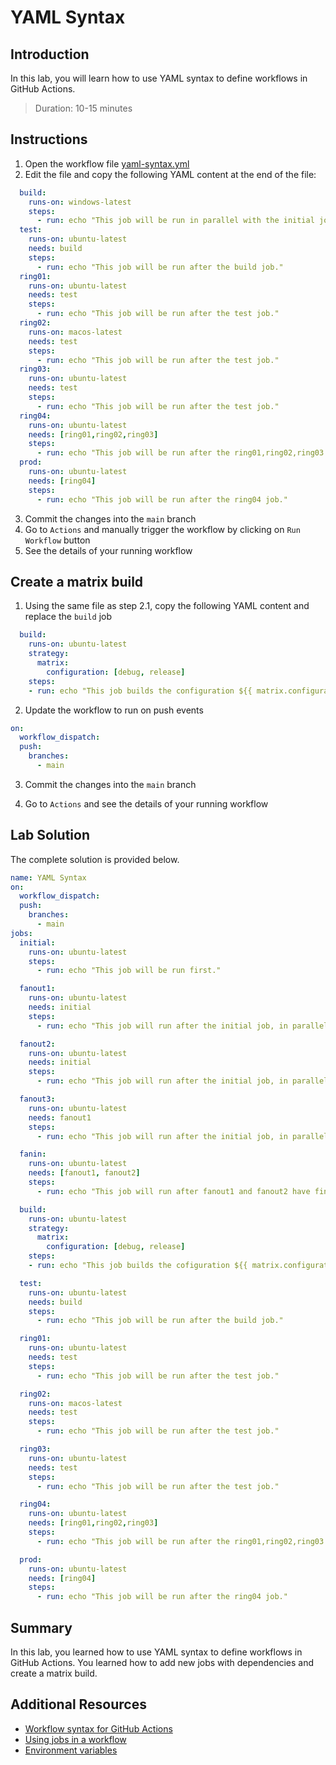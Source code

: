 # YAML Syntax

## Introduction

In this lab, you will learn how to use YAML syntax to define workflows in GitHub Actions.

> Duration: 10-15 minutes

## Instructions

1. Open the workflow file [yaml-syntax.yml](/.github/workflows/yaml-syntax.yml)
2. Edit the file and copy the following YAML content at the end of the file:

```YAML
  build:
    runs-on: windows-latest
    steps:
      - run: echo "This job will be run in parallel with the initial job."
  test:
    runs-on: ubuntu-latest
    needs: build
    steps:
      - run: echo "This job will be run after the build job."
  ring01:
    runs-on: ubuntu-latest
    needs: test
    steps:
      - run: echo "This job will be run after the test job."
  ring02:
    runs-on: macos-latest
    needs: test
    steps:
      - run: echo "This job will be run after the test job."
  ring03:
    runs-on: ubuntu-latest
    needs: test
    steps:
      - run: echo "This job will be run after the test job."
  ring04:
    runs-on: ubuntu-latest
    needs: [ring01,ring02,ring03]
    steps:
      - run: echo "This job will be run after the ring01,ring02,ring03 jobs."
  prod:
    runs-on: ubuntu-latest
    needs: [ring04]
    steps:
      - run: echo "This job will be run after the ring04 job."
```

3. Commit the changes into the `main` branch
4. Go to `Actions` and manually trigger the workflow by clicking on `Run Workflow` button
5. See the details of your running workflow

## Create a matrix build

1. Using the same file as step 2.1, copy the following YAML content and replace the `build` job

```YAML
  build:
    runs-on: ubuntu-latest
    strategy:
      matrix:
        configuration: [debug, release]
    steps:
    - run: echo "This job builds the configuration ${{ matrix.configuration }}."
```

2. Update the workflow to run on push events

```YAML
on:
  workflow_dispatch:
  push:
    branches:
      - main
```

3. Commit the changes into the `main` branch

4. Go to `Actions` and see the details of your running workflow

## Lab Solution

The complete solution is provided below.

```YAML
name: YAML Syntax
on:
  workflow_dispatch:
  push:
    branches:
      - main
jobs:
  initial:
    runs-on: ubuntu-latest
    steps:
      - run: echo "This job will be run first."

  fanout1:
    runs-on: ubuntu-latest
    needs: initial
    steps:
      - run: echo "This job will run after the initial job, in parallel with fanout2."

  fanout2:
    runs-on: ubuntu-latest
    needs: initial
    steps:
      - run: echo "This job will run after the initial job, in parallel with fanout1."

  fanout3:
    runs-on: ubuntu-latest
    needs: fanout1
    steps:
      - run: echo "This job will run after the initial job, in parallel with fanout2."

  fanin:
    runs-on: ubuntu-latest
    needs: [fanout1, fanout2]
    steps:
      - run: echo "This job will run after fanout1 and fanout2 have finished."

  build:
    runs-on: ubuntu-latest
    strategy:
      matrix:
        configuration: [debug, release]
    steps:
    - run: echo "This job builds the cofiguration ${{ matrix.configuration }}."

  test:
    runs-on: ubuntu-latest
    needs: build
    steps:
      - run: echo "This job will be run after the build job."

  ring01:
    runs-on: ubuntu-latest
    needs: test
    steps:
      - run: echo "This job will be run after the test job."

  ring02:
    runs-on: macos-latest
    needs: test
    steps:
      - run: echo "This job will be run after the test job."

  ring03:
    runs-on: ubuntu-latest
    needs: test
    steps:
      - run: echo "This job will be run after the test job."

  ring04:
    runs-on: ubuntu-latest
    needs: [ring01,ring02,ring03]
    steps:
      - run: echo "This job will be run after the ring01,ring02,ring03 jobs."

  prod:
    runs-on: ubuntu-latest
    needs: [ring04]
    steps:
      - run: echo "This job will be run after the ring04 job."
```

## Summary

In this lab, you learned how to use YAML syntax to define workflows in GitHub Actions. You learned how to add new jobs with dependencies and create a matrix build.

## Additional Resources

- [Workflow syntax for GitHub Actions](https://docs.github.com/en/actions/using-workflows/workflow-syntax-for-github-actions)
- [Using jobs in a workflow](https://docs.github.com/en/actions/using-jobs/using-jobs-in-a-workflow)
- [Environment variables](https://docs.github.com/en/actions/learn-github-actions/environment-variables)
